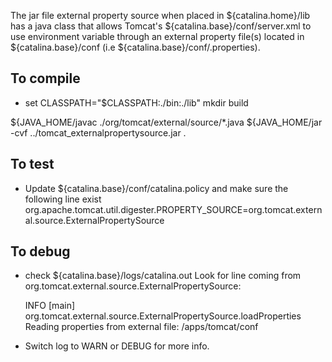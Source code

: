 The jar file external property source when placed in ${catalina.home}/lib has a java class that allows
Tomcat's ${catalina.base}/conf/server.xml to use environment variable through an external property file(s)
located in ${catalina.base}/conf (i.e ${catalina.base}/conf/<any>.properties).

To compile
----------
- set CLASSPATH="$CLASSPATH:./bin:./lib"
mkdir build

${JAVA_HOME/javac ./org/tomcat/external/source/*.java
${JAVA_HOME/jar -cvf ../tomcat_externalpropertysource.jar .

To test
-------
- Update ${catalina.base}/conf/catalina.policy and make sure the following line exist
  org.apache.tomcat.util.digester.PROPERTY_SOURCE=org.tomcat.external.source.ExternalPropertySource
  
To debug
--------
- check ${catalina.base}/logs/catalina.out
  Look for line coming from org.tomcat.external.source.ExternalPropertySource:
  
  INFO [main] org.tomcat.external.source.ExternalPropertySource.loadProperties Reading properties from external file: /apps/tomcat/conf
- Switch log to WARN or DEBUG for more info.

